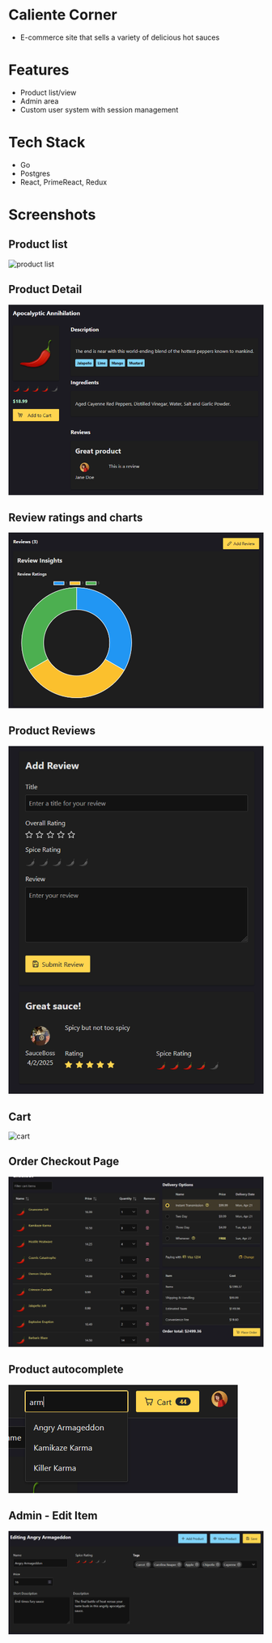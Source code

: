 # Caliente Corner
- E-commerce site that sells a variety of delicious hot sauces

# Features
- Product list/view
- Admin area
- Custom user system with session management

# Tech Stack
- Go
- Postgres
- React, PrimeReact, Redux

# Screenshots

## Product list
![product list](screenshots/products-list.png)
## Product Detail
![product detail](screenshots/product-detail.png)
## Review ratings and charts
![review ratings and charts](screenshots/review-ratings-distribution.png)
## Product Reviews
![product reviews](screenshots/product-review-area.png)
## Cart
![cart](screenshots/cart.png)
## Order Checkout Page
![Order Checkout Page](screenshots/order-checkout-page.png)
## Product autocomplete
![autocomplete](screenshots/autocomplete.png)
## Admin - Edit Item
![admin edit item](screenshots/admin-edit-item.png)